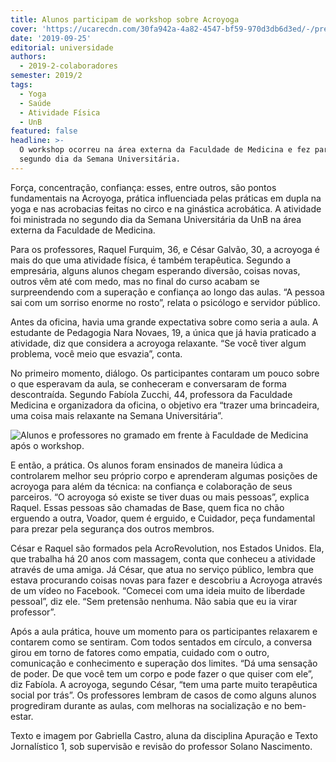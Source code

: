```yaml
---
title: Alunos participam de workshop sobre Acroyoga
cover: 'https://ucarecdn.com/30fa942a-4a82-4547-bf59-970d3db6d3ed/-/preview/'
date: '2019-09-25'
editorial: universidade
authors:
  - 2019-2-colaboradores
semester: 2019/2
tags:
  - Yoga
  - Saúde
  - Atividade Física
  - UnB
featured: false
headline: >-
  O workshop ocorreu na área externa da Faculdade de Medicina e fez parte do
  segundo dia da Semana Universitária.
---
```

Força, concentração, confiança: esses, entre outros, são pontos fundamentais na Acroyoga, prática influenciada pelas práticas em dupla na yoga e nas acrobacias feitas no circo e na ginástica acrobática. A atividade foi ministrada no segundo dia da Semana Universitária da UnB na área externa da Faculdade de Medicina.

Para os professores, Raquel Furquim, 36, e César Galvão, 30, a acroyoga é mais do que uma atividade física, é também terapêutica. Segundo a empresária, alguns alunos chegam esperando diversão, coisas novas, outros vêm até com medo, mas no final do curso acabam se surpreendendo com a superação e confiança ao longo das aulas. “A pessoa sai com um sorriso enorme no rosto”, relata o psicólogo e servidor público.

Antes da oficina, havia uma grande expectativa sobre como seria a aula. A estudante de Pedagogia Nara Novaes, 19, a única que já havia praticado a atividade, diz que considera a acroyoga relaxante. “Se você tiver algum problema, você meio que esvazia”, conta.

No primeiro momento, diálogo. Os participantes contaram um pouco sobre o que esperavam da aula, se conheceram e conversaram de forma descontraída. Segundo Fabíola Zucchi, 44, professora da Faculdade Medicina e organizadora da oficina, o objetivo era “trazer uma brincadeira, uma coisa mais relaxante na Semana Universitária”.



![Alunos e professores no gramado em frente à Faculdade de Medicina após o workshop.](https://ucarecdn.com/e3e71f9a-ec01-4d53-86b3-e2fd4d9c3a89/-/crop/4194x2519/389,349/-/preview/ "Alunos e professores no gramado em frente à Faculdade de Medicina após o workshop.")

E então, a prática. Os alunos foram ensinados de maneira lúdica a controlarem melhor seu próprio corpo e aprenderam algumas posições de acroyoga para além da técnica: na confiança e colaboração de seus parceiros. “O acroyoga só existe se tiver duas ou mais pessoas”, explica Raquel. Essas pessoas são chamadas de Base, quem fica no chão erguendo a outra, Voador, quem é erguido, e Cuidador, peça fundamental para prezar pela segurança dos outros membros.

César e Raquel são formados pela AcroRevolution, nos Estados Unidos. Ela, que trabalha há 20 anos com massagem, conta que conheceu a atividade através de uma amiga. Já César, que atua no serviço público, lembra que estava procurando coisas novas para fazer e descobriu a Acroyoga através de um vídeo no Facebook. “Comecei com uma ideia muito de liberdade pessoal”, diz ele. “Sem pretensão nenhuma. Não sabia que eu ia virar professor”.

Após a aula prática, houve um momento para os participantes relaxarem e contarem como se sentiram. Com todos sentados em círculo, a conversa girou em torno de fatores como empatia, cuidado com o outro, comunicação e conhecimento e superação dos limites. “Dá uma sensação de poder. De que você tem um corpo e pode fazer o que quiser com ele”, diz Fabíola. A acroyoga, segundo César, “tem uma parte muito terapêutica social por trás”. Os professores lembram de casos de como alguns alunos progrediram durante as aulas, com melhoras na socialização e no bem-estar.



Texto e imagem por Gabriella Castro, aluna da disciplina Apuração e Texto Jornalístico 1, sob supervisão e revisão do professor Solano Nascimento.
